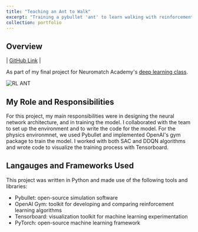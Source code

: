 ```yaml
---
title: "Teaching an Ant to Walk"
excerpt: "Training a pybullet 'ant' to learn walking with reinforcement learning<br/> RL, DNNs"
collection: portfolio
---
```


## Overview

| [GitHub Link](https://github.com/priyanshumahey/RL-Project/tree/main) |

As part of my final project for Neuromatch Academy's [deep learning class](https://deeplearning.neuromatch.io/tutorials/intro.html). 

![RL ANT](https://github.com/priyanshumahey/priyanshumahey.github.io/blob/gh-pages/images/antgif.gif?raw=true)

## My Role and Responsibilities

For this project, my main responsibilities were in designing the neural network architecture, and in training the model. I collaborated with the team to set up the environment and to write the code for the model. For the physics environmnet, we used Pybullet and implemented OpenAI's gym package to train the model. I worked with both SAC and DDQN algorithms and wrote code to visualize the training process with Tensorboard.

## Langauges and Frameworks Used

This project was written in Python and made use of the following tools and libraries:

- Pybullet: open-source simulation software
- OpenAI Gym: toolkit for developing and comparing reinforcement learning algorithms
- Tensorboard: visualization toolkit for machine learning experimentation
- PyTorch: open-source machine learning framework
